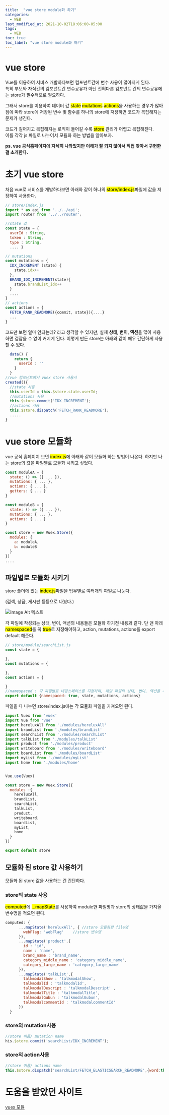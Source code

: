 ```yaml
---
title:  "vue store module화 하기"
categories:
  - WEB
last_modified_at: 2021-10-02T18:06:00-05:00
tags:
  - WEB
toc: true
toc_label: "vue store module화 하기"
---
```

# vue store
Vue를 이용하여 서비스 개발하다보면 컴포넌트간에 변수 사용이 많아지게 된다. <br>
특히 부모와 자식간의 컴포넌트간 변수공유가 아닌 전혀다른 컴포넌트 간의 변수공유에는 store가 필수적으로 필요하다.

그래서 store를 이용하여 데이터 값 <mark>state</mark> <mark>mutations</mark> <mark>actions</mark>을 사용하는 경우가 많아짐에 따라 store에 저장된 변수 및 함수를 하나의 store에 저장하면 코드가 복잡해지는 문제가 생긴다.

코드가 길어지고 복잡해지는 로직이 들어갈 수록 <mark>store</mark> 관리가 어렵고 복잡해진다. <br>
이를 각각 js 파일로 나누어서 모듈화 하는 방법을 알아보자.

**ps. vue 공식홈페이지에 자세히 나와있지만 이해가 잘 되지 않아서 직접 찾아서 구현한 걸 소개한다.**

# 초기 vue store
처음 vue로 서비스를 개발하다보면 아래와 같이 하나의 <mark>store/index.js</mark>파일에 값을 저장하여 사용한다.

```javascript
// store/index.js
import * as api from '../../api';
import router from '../../router';

//state 값
const state = {
  userId : String,
  token : String,
  type : String,
  .... }

// mutations
const mutations = {
  IDX_INCREMENT (state) {
    state.idx++
  },
  BRAND_IDX_INCREMENT(state){
    state.brandList_idx++
  }
  ....
}
// actions
const actions = {
  FETCH_RANK_READMORE({commit, state}){....}
  ...
}
```

코드만 보면 얼마 안되는데? 라고 생각할 수 있지만, 실제 **상태, 변이, 액션**을 많이 사용하면 걷잡을 수 없이 커지게 된다.
이렇게 만든 store는 아래와 같이 매우 간단하게 사용할 수 있다.

```javascript
  data() {
    return {
      userId : ''
    }
  }
//vue 컴포넌트에서 vuex store 사용시
created(){
  //state 사용
  this.userId = this.$store.state.userId;
  //mutations 사용
  this.$store.commit('IDX_INCREMENT');
  //actions 사용
  this.$store.dispatch('FETCH_RANK_READMORE');
  .....
}
```

# vue store 모듈화
vue 공식 홈페이지 보면 <mark>index.js</mark>에 아래와 같이 모듈화 하는 방법이 나온다.
하지만 나는 store의 값을 파일별로 모듈화 시키고 싶었다.

```javascript
const moduleA = {
  state: () => ({ ... }),
  mutations: { ... },
  actions: { ... },
  getters: { ... }
}

const moduleB = {
  state: () => ({ ... }),
  mutations: { ... },
  actions: { ... }
}

const store = new Vuex.Store({
  modules: {
    a: moduleA,
    b: moduleB
  }
})
....

```

## 파일별로 모듈화 시키기 
store 폴더에 있는 <mark>index.js</mark>파일을 업무별로 여러개의 파일로 나눈다.

(검색, 상품, 게시판 등등으로 나눴다.)

![Image Alt 텍스트](/assets/img/web/store.png)  

각 파일에 작성되는 상태, 변이, 액션의 내용들은 모듈화 하기전 내용과 같다. 단 맨 아래 <mark>namespaced</mark>를 꼭 <mark>true</mark>로 지정해야하고, action, mutations, actions를 export default 해준다.

```javascript
// store/module/searchList.js 
const state = {

},
const mutations = {

},
const actions = {

}
//namespaced : 각 파일별로 네임스페이스를 지정하여, 해당 파일의 상태, 변이, 액션을 사용하겠다고 명시하는 문구입니다.
export default {namespaced: true, state, mutations, actions}
```

파일을 다 나누면 store/index.js에는 각 모듈화 파일을 가져오면 된다.
```javascript
import Vuex from 'vuex'
import Vue from 'vue'
import hereluxAll from './modules/hereluxAll'
import brandList from './modules/brandList'
import searchList from './modules/searchList'
import talkList from './modules/talkList'
import product from './modules/product'
import writeboard from './modules/writeboard'
import boardList from './modules/boardList'
import myList from './modules/myList'
import home from './modules/home'


Vue.use(Vuex)

const store = new Vuex.Store({
  modules :{
    hereluxAll,
    brandList,
    searchList,
    talkList,
    product,
    writeboard,
    boardList,
    myList,
    home
  }
})

export default store
```

## 모듈화 된 store 값 사용하기
모듈화 된 store 값을 사용하는 건 간단하다. 

### store의 state 사용
<mark>computed</mark>에 <mark>...mapState</mark>를 사용하여 module한 파일명과 store의 상태값을 가져올 변수명을 적으면 된다.

```javascript
computed: {
      ...mapState('hereluxAll', { //store 모듈화한 file명
        webFlag: 'webFlag'    //store 변수명 
      }),
      ...mapState('product',{
        id : 'id',
        name : 'name',
        brand_name : 'brand_name',
        category_middle_name : 'category_middle_name',
        category_large_name : 'category_large_name'
      }),
      ...mapState('talkList',{
        talkmodalShow : 'talkmodalShow',
        talkmodalId : 'talkmodalId',
        talkmodalDescript : 'talkmodalDescript' ,
        talkmodalTitle : 'talkmodalTitle',
        talkmodalGubun : 'talkmodalGubun',
        talkmodalcommentId : 'talkmodalcommentId'
      })
  }
```

### store의 mutation사용

```javascript 
//store 이름/ mutation name
his.$store.commit('searchList/IDX_INCREMENT');
```

### store의 action사용
```javascript
//store 이름/ actions name
this.$store.dispatch('searchList/FETCH_ELASTICSEARCH_READMORE',{word:this.search, filter:0});
```

# 도움을 받았던 사이트
[vuex 모듈](https://vuex.vuejs.org/kr/guide/modules.html)
